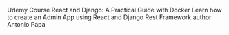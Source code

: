 Udemy Course
React and Django: A Practical Guide with Docker
Learn how to create an Admin App using React and Django Rest Framework
author Antonio Papa

